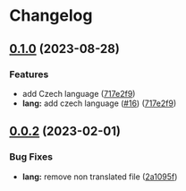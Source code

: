 # Changelog

## [0.1.0](https://github.com/DexKit/open-nft-marketplace/compare/v0.0.2...v0.1.0) (2023-08-28)


### Features

* add Czech language ([717e2f9](https://github.com/DexKit/open-nft-marketplace/commit/717e2f977b3966ba74e029429ec71863f36e67be))
* **lang:** add czech language ([#16](https://github.com/DexKit/open-nft-marketplace/issues/16)) ([717e2f9](https://github.com/DexKit/open-nft-marketplace/commit/717e2f977b3966ba74e029429ec71863f36e67be))

## [0.0.2](https://github.com/DexKit/open-nft-marketplace/compare/v0.0.1...v0.0.2) (2023-02-01)


### Bug Fixes

* **lang:** remove non translated file ([2a1095f](https://github.com/DexKit/open-nft-marketplace/commit/2a1095f413e8c064967c96c710f2bf7b0c6797bc))
